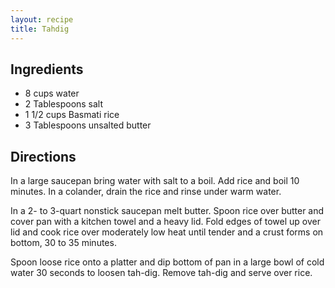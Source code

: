```yaml
---
layout: recipe
title: Tahdig
---
```


## Ingredients

* 8 cups water
* 2 Tablespoons salt
* 1 1/2 cups Basmati rice
* 3 Tablespoons unsalted butter

## Directions

In a large saucepan bring water with salt to a boil. Add rice and boil
10 minutes. In a colander, drain the rice and rinse under warm water.

In a 2- to 3-quart nonstick saucepan melt butter. Spoon rice over butter
and cover pan with a kitchen towel and a heavy lid. Fold edges of towel
up over lid and cook rice over moderately low heat until tender and a
crust forms on bottom, 30 to 35 minutes.

Spoon loose rice onto a platter and dip bottom of pan in a large bowl of
cold water 30 seconds to loosen tah-dig. Remove tah-dig and serve over
rice.
